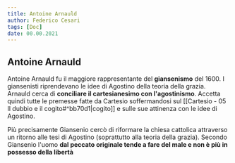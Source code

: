 ```yaml
---
title: Antoine Arnauld
author: Federico Cesari
tags: [Doc]
date: 00.00.2021
---
```

## Antoine Arnauld
Antoine Arnauld fu il maggiore rappresentante del **giansenismo** del 1600. I giansenisti riprendevano le idee di Agostino della teoria della grazia. Arnauld cerca di **conciliare il cartesianesimo con l'agostinismo**.
Accetta quindi tutte le premesse fatte da Cartesio soffermandosi sul [[Cartesio - 05 Il dubbio e il cogito#^bb70d1|cogito]] e sulle sue attinenza con le idee di Agostino.

Più precisamente Giansenio cercò di riformare la chiesa cattolica attraverso un ritorno alle tesi di Agostino (soprattutto alla teoria della grazia).  Secondo Giansenio l'uomo **dal peccato originale tende a fare del male e non è più in possesso della libertà**